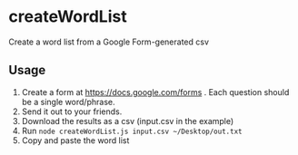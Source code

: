 # createWordList
Create a word list from a Google Form-generated csv

## Usage
1. Create a form at https://docs.google.com/forms .  Each question should be a single word/phrase.
2. Send it out to your friends.
3. Download the results as a csv (input.csv in the example)
4. Run `node createWordList.js input.csv ~/Desktop/out.txt`
5. Copy and paste the word list
